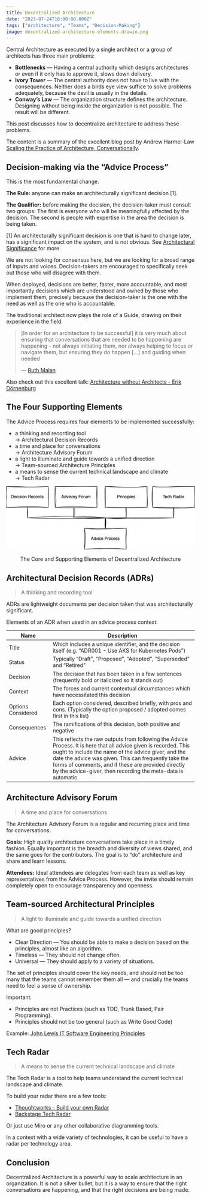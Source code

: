 ```yaml
---
title: Decentralized Architecture
date: "2023-07-24T18:00:00.000Z"
tags: ["Architecture", "Teams", "Decision-Making"]
image: decentralized-architecture-elements.drawio.png
---
```


Central Architecture as executed by a single architect or a group of architects has three main problems:

- **Bottlenecks** — Having a central authority which designs architectures or even if it only has to approve it, slows down delivery.
- **Ivory Tower** — The central authority does not have to live with the consequences. Neither does a birds eye view suffice to solve problems adequately, because the devil is usually in the details.
- **Conway’s Law** — The organization structure defines the architecture. Designing without being inside the organization is not possible. The result will be different.

This post discusses how to decentralize architecture to address these problems.

The content is a summary of the excellent blog post by Andrew Harmel-Law [Scaling the Practice of Architecture, Conversationally](https://martinfowler.com/articles/scaling-architecture-conversationally.html).

## Decision-making via the “Advice Process”

This is the most fundamental change.

**The Rule:** anyone can make an architecturally significant decision [1].

**The Qualifier:** before making the decision, the decision-taker must consult two groups: The first is everyone who will be meaningfully affected by the decision. The second is people with expertise in the area the decision is being taken.

[1] An architecturally significant decision is one that is hard to change later, has a significant impact on the system, and is not obvious. See [Architectural Significance](../0014-architectural-significance) for more.

We are not looking for consensus here, but we are looking for a broad range of inputs and voices. Decision-takers are encouraged to specifically seek out those who will disagree with them.

When deployed, decisions are better, faster, more accountable, and most importantly decisions which are understood and owned by those who implement them, precisely because the decision-taker is the one with the need as well as the one who is accountable.

The traditional architect now plays the role of a Guide, drawing on their experience in the field.

> [In order for an architecture to be successful] it is very much about ensuring that conversations that are needed to be happening are happening - not always initiating them, nor always helping to focus or navigate them, but ensuring they do happen […] and guiding when needed
>
> — [Ruth Malan](https://web.archive.org/web/20201222143814/https://www.ruthmalan.com/Journal/2016/2016JournalFebruary.htm#Still_Need_Architects)

Also check out this excellent talk: [Architecture without Architects - Erik Dörnenburg](https://www.youtube.com/watch?v=qVyt3qQ_7TA)

## The Four Supporting Elements

The Advice Process requires four elements to be implemented successfully:

- a thinking and recording tool<br>→ Architectural Decision Records
- a time and place for conversations<br>→ Architecture Advisory Forum
- a light to illuminate and guide towards a unified direction<br>→ Team-sourced Architecture Principles
- a means to sense the current technical landscape and climate<br>→ Tech Radar

![The Four Supporting Elements](decentralized-architecture-elements.drawio.png)

<p style="text-align: center">The Core and Supporting Elements of Decentralized Architecture</p>

## Architectural Decision Records (ADRs)

> A thinking and recording tool

ADRs are lightweight documents per decision taken that was architecturally significant.

Elements of an ADR when used in an advice process context:

| Name               | Description                                                                                                                                                                                                                                                                                                                                              |
| ------------------ | -------------------------------------------------------------------------------------------------------------------------------------------------------------------------------------------------------------------------------------------------------------------------------------------------------------------------------------------------------- |
| Title              | Which includes a unique identifier, and the decision itself (e.g. “ADR001 - Use AKS for Kubernetes Pods”)                                                                                                                                                                                                                                                |
| Status             | Typically “Draft”, “Proposed”, “Adopted”, “Superseded” and “Retired”                                                                                                                                                                                                                                                                                     |
| Decision           | The decision that has been taken in a few sentences (frequently bold or italicized so it stands out)                                                                                                                                                                                                                                                     |
| Context            | The forces and current contextual circumstances which have necessitated this decision                                                                                                                                                                                                                                                                    |
| Options Considered | Each option considered, described briefly, with pros and cons. (Typically the option proposed / adopted comes first in this list)                                                                                                                                                                                                                        |
| Consequences       | The ramifications of this decision, both positive and negative                                                                                                                                                                                                                                                                                           |
| Advice             | This reflects the raw outputs from following the Advice Process. It is here that all advice given is recorded. This ought to include the name of the advice giver, and the date the advice was given. This can frequently take the forms of comments, and if these are provided directly by the advice-giver, then recording the meta-data is automatic. |

## Architecture Advisory Forum

> A time and place for conversations

The Architecture Advisory Forum is a regular and recurring place and time for conversations.

**Goals:** High quality architecture conversations take place in a timely fashion. Equally important is the breadth and diversity of views shared, and the same goes for the contributors. The goal is to “do” architecture and share and learn lessons.

**Attendees:** Ideal attendees are delegates from each team as well as key representatives from the Advice Process. However, the invite should remain completely open to encourage transparency and openness.

## Team-sourced Architectural Principles

> A light to illuminate and guide towards a unified direction

What are good principles?

- Clear Direction — You should be able to make a decision based on the principles, almost like an algorithm.
- Timeless — They should not change often.
- Universal — They should apply to a variety of situations.

The set of principles should cover the key needs, and should not be too many that the teams cannot remember them all — and crucially the teams need to feel a sense of ownership.

Important:

- Principles are not Practices (such as TDD, Trunk Based, Pair Programming).
- Principles should not be too general (such as Write Good Code)

Example: [John Lewis IT Software Engineering Principles](https://web.archive.org/web/20220630013441/http://engineering-principles.onejl.uk/)

## Tech Radar

> A means to sense the current technical landscape and climate

The Tech Radar is a tool to help teams understand the current technical landscape and climate.

To build your radar there are a few tools:

- [Thoughtworks - Build your own Radar](https://www.thoughtworks.com/radar/byor)
- [Backstage Tech Radar](https://github.com/backstage/backstage/tree/master/plugins/tech-radar)

Or just use Miro or any other collaborative diagramming tools.

In a context with a wide variety of technologies, it can be useful to have a radar per technology area.

## Conclusion

Decentralized Architecture is a powerful way to scale architecture in an organization. It is not a silver bullet, but it is a way to ensure that the right conversations are happening, and that the right decisions are being made.
